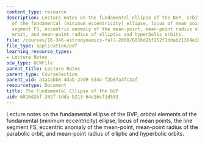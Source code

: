 ```yaml
---
content_type: resource
description: Lecture notes on the fundamental ellipse of the BVP, orbital elements
  of the fundamental (minimum eccentricity) ellipse, locus of mean points, the line
  segment FS, eccentric anomaly of the mean-point, mean-point radius of the parabolic
  orbit, and mean-point radius of elliptic and hyperbolic orbits.
file: /courses/16-346-astrodynamics-fall-2008/6816d2bf262f1ddab21364e16cf1d553_lec_15.pdf
file_type: application/pdf
learning_resource_types:
- Lecture Notes
ocw_type: OCWFile
parent_title: Lecture Notes
parent_type: CourseSection
parent_uid: a1a1abb8-4dab-27d9-534c-f2b87a3fc3af
resourcetype: Document
title: The Fundamental Ellipse of the BVP
uid: 6816d2bf-262f-1dda-b213-64e16cf1d553
---
```

Lecture notes on the fundamental ellipse of the BVP, orbital elements of the fundamental (minimum eccentricity) ellipse, locus of mean points, the line segment FS, eccentric anomaly of the mean-point, mean-point radius of the parabolic orbit, and mean-point radius of elliptic and hyperbolic orbits.

